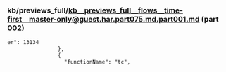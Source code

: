 ### kb/previews_full/kb__previews_full__flows__time-first__master-only@guest.har.part075.md.part001.md (part 002)

```md
er": 13134
                },
                {
                  "functionName": "tc",
   
```

```
